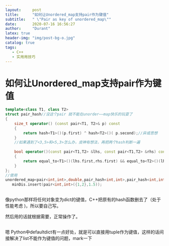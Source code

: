 ```yaml
---
layout:     post
title:      "如何让Unordered_map支持pair作为键值"
subtitle:   " \"Pair as key of unordered_map\""
date:       2020-07-16 16:56:27
author:     "Durant"
latex: true
header-img: "img/post-bg-o.jpg"
catalog: true
tags:
   - C++
   - 实用用技巧
---
```






 # 如何让Unordered_map支持pair作为键值

```cpp
template<class T1, class T2> 
struct pair_hash//没这个pair 就不能在unorder——map快乐的玩耍了
{
    size_t operator() (const pair<T1, T2>& p) const
    {
        return hash<T1>()(p.first) ^ hash<T2>()( p.second);//异或思想
    }
    //如果遇到了<3,5>和<5,3>怎么办，皮神有想法，再把两个hash判断一遍
    
    bool operator()(const pair<T1,T2> &lhs, const pair<T1,T2> &rhs) const
    {
        return equal_to<T1>()(lhs.first,rhs.first) && equal_to<T2>()(lhs.second,rhs.second);
    }
};
//使用
unordered_map<pair<int,int>,double,pair_hash<int,int>,pair_hash<int,int>> minDis;
   minDis.insert(pair<int,int>({1,2},1.5));
```

![点击并拖拽以移动](data:image/gif;base64,R0lGODlhAQABAPABAP///wAAACH5BAEKAAAALAAAAAABAAEAAAICRAEAOw==)

像python那样将任何对象变为dict的键值，C++把原有的hash函数删去了（处于性能考虑 )，所以要自己写。

然后用的话就根据需要，正常操作了。

![点击并拖拽以移动](data:image/gif;base64,R0lGODlhAQABAPABAP///wAAACH5BAEKAAAALAAAAAABAAEAAAICRAEAOw==)

嗯 Python中defaultdict有一点好处，就是可以直接用tuple作为键值，这样的话间接解决了list不能作为键值的问题，mark一下
